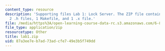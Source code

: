 ```yaml
---
content_type: resource
description: 'Supporting files Lab 1: Lock Server. The ZIP file contains: 5 .c files,
  2 .h files, 1 Makefile, and 1 .x file.'
file: /media/https%3A/open-learning-course-data-rc.s3.amazonaws.com/6-824-distributed-computer-systems-engineering-spring-2006/87a3ee7eb7ad73adcfe749e3b5f749dd_lab1.zip
file_type: application/zip
resourcetype: Other
title: lab1.zip
uid: 87a3ee7e-b7ad-73ad-cfe7-49e3b5f749dd
---
```

